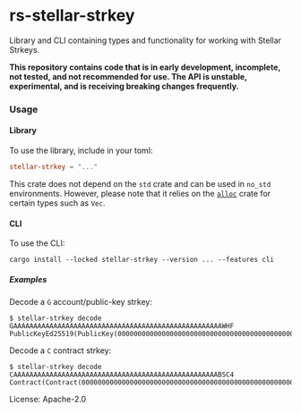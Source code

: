 # rs-stellar-strkey

Library and CLI containing types and functionality for working with Stellar
Strkeys.

**This repository contains code that is in early development, incomplete,
not tested, and not recommended for use. The API is unstable, experimental,
and is receiving breaking changes frequently.**

### Usage

#### Library
To use the library, include in your toml:

```toml
stellar-strkey = "..."
```

This crate does not depend on the `std` crate and can be used in `no_std` environments.
However, please note that it relies on the [`alloc`](https://docs.rust-embedded.org/book/collections/#using-alloc) crate for certain types such as `Vec`.

#### CLI

To use the CLI:

```console
cargo install --locked stellar-strkey --version ... --features cli
```

##### Examples

Decode a `G` account/public-key strkey:
```console
$ stellar-strkey decode GAAAAAAAAAAAAAAAAAAAAAAAAAAAAAAAAAAAAAAAAAAAAAAAAAAAAWHF
PublicKeyEd25519(PublicKey(0000000000000000000000000000000000000000000000000000000000000000))
```

Decode a `C` contract strkey:
```console
$ stellar-strkey decode CAAAAAAAAAAAAAAAAAAAAAAAAAAAAAAAAAAAAAAAAAAAAAAAAAAABSC4
Contract(Contract(0000000000000000000000000000000000000000000000000000000000000000))
```

License: Apache-2.0

